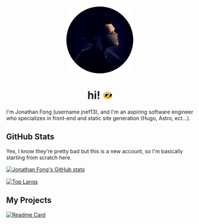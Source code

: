 <p align="center"><img src="./img//pfp.png" height="180"></p>

<h1 align="center">hi! <img src="./img/blob.gif" height="24"></h1>

I'm Jonathan Fong (username jnef13), and I'm an aspiring software engineer who specializes in front-end and static site generation (Hugo, Astro, ect...). 

## GitHub Stats

Yes, I know they're pretty bad but this is a new account, so I'm basically starting from scratch here.

<p><a href="https://github.com/anuraghazra/github-readme-stats" target="_blank"><img align="center" src="https://github-readme-stats.vercel.app/api?username=jnef13&show_icons=true&theme=catppuccin_latte" alt="Jonathan Fong&#39;s GitHub stats"></a></p>
<p><a href="https://github.com/anuraghazra/github-readme-stats"><img align="center" src="https://github-readme-stats.vercel.app/api/top-langs/?username=jnef13&amp;layout=donut-vertical" alt="Top Langs"></a></p>


## My Projects

[![Readme Card](https://github-readme-stats.vercel.app/api/pin/?username=anuraghazra&repo=github-readme-stats)](https://github.com/anuraghazra/github-readme-stats)